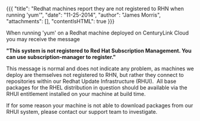 {{{
  "title": "Redhat machines report they are not registered to RHN when running 'yum'",
  "date": "11-25-2014",
  "author": "James Morris",
  "attachments": [],
  "contentIsHTML": true
}}}

<p>When running 'yum' on a Redhat machine deployed on CenturyLink Cloud you may receive the message</p>
<p><strong>"This system is not registered to Red Hat Subscription Management. You can use subscription-manager to register."</strong>
</p>
<p>This message is normal and does not indicate any problem, as machines we deploy are themselves not registered to RHN, but rather they connect to repositories within our Redhat Update&nbsp;Infrastructure (RHUI). &nbsp;All base packages for the RHEL distribution
  in question should be available via the RHUI entitlement installed on your machine at build time. &nbsp;</p>
<p>If for some reason your machine is not able to download packages from our RHUI system, please contact our support team to investigate.</p>

